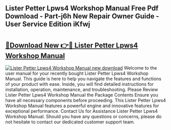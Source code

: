 ## Lister Petter Lpws4 Workshop Manual Free Pdf Download - Part-j6h New Repair Owner Guide - User Service Edition iKfwj

# <h2><a href="http://bc75834.oget.top/?id=Lister+Petter+Lpws4+Workshop+Manual">🔗Download New 👉🔴 Lister Petter Lpws4 Workshop Manual</a></h2>

[![Lister Petter Lpws4 Workshop Manual new download](https://i.imgur.com/5g1atiW.png)](http://bc75834.oget.top/?id=Lister+Petter+Lpws4+Workshop+Manual)
Welcome to the user manual for your recently bought Lister Petter Lpws4 Workshop Manual. This guide is here to help you navigate the features and functions of your product with ease. Inside, you will find detailed instructions for installation, operation, maintenance, and troubleshooting. Please Review Lister Petter Lpws4 Workshop Manual the Package Contents Ensure you have all necessary components before proceeding. This Lister Petter Lpws4 Workshop Manual features a powerful engine and innovative features for exceptional performance. Contact Us for Assistance Lister Petter Lpws4 Workshop Manual. Should you have any questions or concerns, please do not hesitate to contact our dedicated customer support team.
